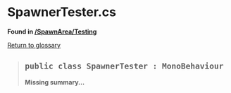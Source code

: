 # SpawnerTester.cs
**Found in [/SpawnArea/Testing](../BALLISTIC/Assets/Scripts/SpawnArea/Testing/SpawnerTester.cs)**

[Return to glossary](Glossary.md)


> ## `public class SpawnerTester : MonoBehaviour`
> **Missing summary...**
> 

